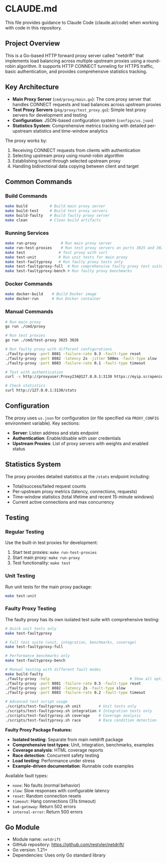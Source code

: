 # CLAUDE.md

This file provides guidance to Claude Code (claude.ai/code) when working with code in this repository.

## Project Overview

This is a Go-based HTTP forward proxy server called "netdrift" that implements load balancing across multiple upstream proxies using a round-robin algorithm. It supports HTTP CONNECT tunneling for HTTPS traffic, basic authentication, and provides comprehensive statistics tracking.

## Key Architecture

- **Main Proxy Server** (`cmd/proxy/main.go`): The core proxy server that handles CONNECT requests and load balances across upstream proxies
- **Test Proxy Servers** (`pkg/proxy/test_proxy.go`): Simple test proxy servers for development and testing
- **Configuration**: JSON-based configuration system (`configs/us.json`)
- **Statistics System**: Comprehensive metrics tracking with detailed per-upstream statistics and time-window analytics

The proxy works by:
1. Receiving CONNECT requests from clients with authentication
2. Selecting upstream proxy using round-robin algorithm
3. Establishing tunnel through selected upstream proxy
4. Handling bidirectional data copying between client and target

## Common Commands

### Build Commands
```bash
make build          # Build main proxy server
make build-test     # Build test proxy servers
make build-faulty   # Build faulty proxy server
make clean          # Clean build artifacts
```

### Running Services
```bash
make run-proxy           # Run main proxy server
make run-test-proxies    # Run test proxy servers on ports 3025 and 3026
make test               # Test proxy with curl
make test-unit          # Run unit tests for main proxy
make test-faultyproxy   # Run faulty proxy tests only
make test-faultyproxy-full  # Run comprehensive faulty proxy test suite
make test-faultyproxy-bench # Run faulty proxy benchmarks
```

### Docker Commands
```bash
make docker-build    # Build Docker image
make docker-run      # Run Docker container
```

### Manual Commands
```bash
# Run main proxy
go run ./cmd/proxy

# Run test proxies
go run ./cmd/test-proxy 3025 3026

# Run faulty proxy with different configurations
./faulty-proxy -port 8081 -failure-rate 0.3 -fault-type reset
./faulty-proxy -port 8082 -latency 2s -jitter 500ms -fault-type slow
./faulty-proxy -port 8083 -failure-rate 0.1 -fault-type timeout

# Test with authentication
curl -x http://proxyuser:Proxy234@127.0.0.1:3130 https://myip.scrapeninja.net

# Check statistics
curl http://127.0.0.1:3130/stats
```

## Configuration

The proxy uses `us.json` for configuration (or file specified via `PROXY_CONFIG` environment variable). Key sections:
- **Server**: Listen address and stats endpoint
- **Authentication**: Enable/disable with user credentials
- **Upstream Proxies**: List of proxy servers with weights and enabled status

## Statistics System

The proxy provides detailed statistics at the `/stats` endpoint including:
- Total/success/failed request counts
- Per-upstream proxy metrics (latency, connections, requests)
- Time-window statistics (total lifetime and recent 15-minute windows)
- Current active connections and max concurrency

## Testing

### Regular Testing
Use the built-in test proxies for development:
1. Start test proxies: `make run-test-proxies`
2. Start main proxy: `make run-proxy`
3. Test functionality: `make test`

### Unit Testing
Run unit tests for the main proxy package:
```bash
make test-unit
```

### Faulty Proxy Testing
The faulty proxy has its own isolated test suite with comprehensive testing:

```bash
# Quick unit tests only
make test-faultyproxy

# Full test suite (unit, integration, benchmarks, coverage)
make test-faultyproxy-full

# Performance benchmarks only
make test-faultyproxy-bench

# Manual testing with different fault modes
make build-faulty
./faulty-proxy -help                                    # Show all options
./faulty-proxy -port 8081 -failure-rate 0.5 -fault-type reset
./faulty-proxy -port 8082 -latency 2s -fault-type slow
./faulty-proxy -port 8083 -failure-rate 0.2 -fault-type timeout

# Advanced test script usage
./scripts/test-faultyproxy.sh unit        # Unit tests only
./scripts/test-faultyproxy.sh integration # Integration tests only
./scripts/test-faultyproxy.sh coverage    # Coverage analysis
./scripts/test-faultyproxy.sh race        # Race condition detection
```

**Faulty Proxy Package Features:**
- **Isolated testing**: Separate from main netdrift package
- **Comprehensive test types**: Unit, integration, benchmarks, examples
- **Coverage analysis**: HTML coverage reports
- **Race detection**: Concurrent safety testing
- **Load testing**: Performance under stress
- **Example-driven documentation**: Runnable code examples

Available fault types:
- `none`: No faults (normal behavior)
- `slow`: Slow responses with configurable latency
- `reset`: Random connection resets
- `timeout`: Hang connections (31s timeout)
- `bad-gateway`: Return 502 errors
- `internal-error`: Return 500 errors

## Go Module

- Module name: `netdrift`
- GitHub repository: https://github.com/restyler/netdrift/
- Go version: 1.21+
- Dependencies: Uses only Go standard library